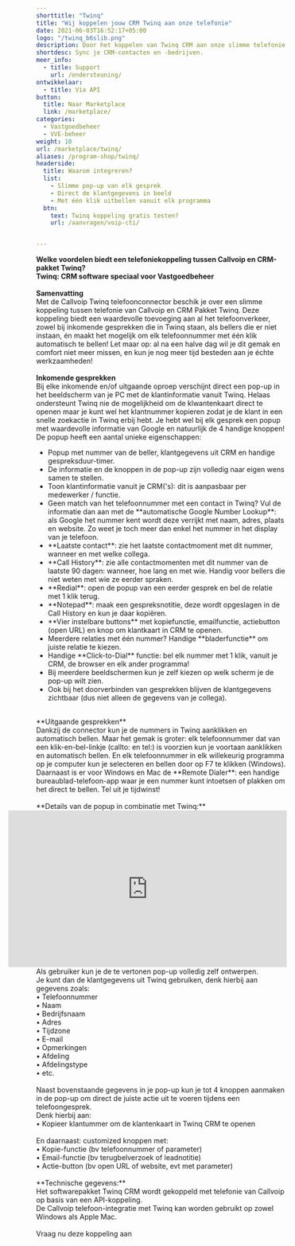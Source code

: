 ```yaml
---
shorttitle: "Twinq"
title: "Wij koppelen jouw CRM Twinq aan onze telefonie"
date: 2021-06-03T16:52:17+05:00
logo: "/twinq_b6slib.png"
description: Door het koppelen van Twinq CRM aan onze slimme telefonie werk je een stuk efficienter.
shortdesc: Sync je CRM-contacten en -bedrijven.
meer_info:
  - title: Support
    url: /ondersteuning/
ontwikkelaar:
  - title: Via API
button:
  title: Naar Marketplace
  link: /marketplace/
categories:
  - Vastgoedbeheer
  - VVE-beheer
weight: 10
url: /marketplace/twinq/
aliases: /program-shop/twinq/
headerside:
  title: Waarom integreren?
  list:
    - Slimme pop-up van elk gesprek
    - Direct de klantgegevens in beeld
    - Met één klik uitbellen vanuit elk programma
  btn:
    text: Twinq koppeling gratis testen?
    url: /aanvragen/voip-cti/


---
```


**Welke voordelen biedt een telefoniekoppeling tussen Callvoip en CRM-pakket Twinq?<br>
Twinq: CRM software speciaal voor Vastgoedbeheer**<br>
<br>
**Samenvatting**<br>
Met de Callvoip Twinq telefoonconnector beschik je over een slimme koppeling tussen telefonie van Callvoip en CRM Pakket Twinq. Deze koppeling biedt een waardevolle toevoeging aan al het telefoonverkeer, zowel bij inkomende gesprekken die in Twinq staan, als bellers die er niet instaan, én maakt het mogelijk om elk telefoonnummer met één klik automatisch te bellen! Let maar op: al na een halve dag wil je dit gemak en comfort niet meer missen, en kun je nog meer tijd besteden aan je échte werkzaamheden!<br>
<br>
**Inkomende gesprekken**<br>
Bij elke inkomende en/of uitgaande oproep verschijnt direct een pop-up in het beeldscherm van je PC met de klantinformatie vanuit Twinq. Helaas ondersteunt Twinq nie de mogelijkheid om de klwantenkaart direct te openen maar je kunt wel het klantnummer kopieren zodat je de klant in een snelle zoekactie in Twinq erbij hebt. Je hebt wel bij elk gesprek een popup met waardevolle informatie van Google en natuurlijk de 4 handige knoppen!
De popup heeft een aantal unieke eigenschappen:
<div class="usp-list">
<ul>
<li>Popup met nummer van de beller, klantgegevens uit CRM en handige gespreksduur-timer.</li>
<li>De informatie en de knoppen in de pop-up zijn volledig naar eigen wens samen te stellen.</li>
<li>Toon klantinformatie vanuit je CRM('s): dit is aanpasbaar per medewerker / functie. </li>
<li>Geen match van het telefoonnummer met een contact in Twinq? Vul de informatie dan aan met de **automatische Google Number Lookup**: als Google het nummer kent wordt deze verrijkt met naam, adres, plaats en website. Zo weet je toch meer dan enkel het nummer in het display van je telefoon.</li>
<li>**Laatste contact**: zie het laatste contactmoment met dit nummer, wanneer en met welke collega.</li>
<li>**Call History**: zie alle contactmomenten met dit nummer van de laatste 90 dagen: wanneer, hoe lang en met wie. Handig voor bellers die niet weten met wie ze eerder spraken.</li>
<li>**Redial**: open de popup van een eerder gesprek en bel de relatie met 1 klik terug.</li>
<li>**Notepad**: maak een gespreksnotitie, deze wordt opgeslagen in de Call History en kun je daar kopiëren.</li>
<li>**Vier instelbare buttons** met kopiefunctie, emailfunctie, actiebutton (open URL) en knop om klantkaart in CRM te openen.</li>
<li>Meerdere relaties met één nummer? Handige **bladerfunctie** om juiste relatie te kiezen. </li>
<li>Handige **Click-to-Dial** functie: bel elk nummer met 1 klik, vanuit je CRM, de browser en elk ander programma!</li>
<li>Bij meerdere beeldschermen kun je zelf kiezen op welk scherm je de pop-up wilt zien.</li>
<li>Ook bij het doorverbinden van gesprekken blijven de klantgegevens zichtbaar (dus niet alleen de gegevens van je collega).</li>
</ul>
</div>
<br>
**Uitgaande gesprekken**<br>
Dankzij de connector kun je de nummers in Twinq aanklikken en automatisch bellen. Maar het gemak is groter: elk telefoonnummer dat van een klik-en-bel-linkje (callto: en tel:) is voorzien kun je voortaan aanklikken en automatisch bellen. En elk telefoonnummer in elk willekeurig programma op je computer kun je selecteren en bellen door op F7 te klikken (Windows). <br>
Daarnaast is er voor Windows en Mac de **Remote Dialer**: een handige bureaublad-telefoon-app waar je een nummer kunt intoetsen of plakken om het direct te bellen. Tel uit je tijdwinst! <br>
<br>
**Details van de popup in combinatie met Twinq:**<br>
<iframe style="float:right;" width="560" height="315" src="https://www.youtube.com/embed/FnfKlULG3SA?si=JafrxumUWbQZJ4gb&rel=0" title="YouTube video player" frameborder="0" allow="accelerometer; autoplay; clipboard-write; encrypted-media; gyroscope; picture-in-picture; web-share" referrerpolicy="strict-origin-when-cross-origin" allowfullscreen></iframe>
Als gebruiker kun je de te vertonen pop-up volledig zelf ontwerpen. <br>
Je kunt dan de klantgegevens uit Twinq gebruiken, denk hierbij aan gegevens zoals: <br>
&bull; Telefoonnummer <br>
&bull; Naam<br>
&bull; Bedrijfsnaam<br>
&bull; Adres<br>
&bull; Tijdzone<br>
&bull; E-mail<br>
&bull; Opmerkingen<br>
&bull; Afdeling<br>
&bull; Afdelingstype<br>
&bull; etc.<br>
<br>
Naast bovenstaande gegevens in je pop-up kun je tot 4 knoppen aanmaken in de pop-up om direct de juiste actie uit te voeren tijdens een telefoongesprek. <br>
Denk hierbij aan:<br>
• Kopieer klantummer om de klantenkaart in Twinq CRM te openen<br>
<br>
En daarnaast: customized knoppen met: <br>
• Kopie-functie (bv telefoonnummer of parameter)<br>
• Email-functie (bv terugbelverzoek of leadnotitie)<br>
• Actie-button (bv open URL of website, evt met parameter) <br>
<br>
**Technische gegevens:**<br>
Het softwarepakket Twinq CRM wordt gekoppeld met telefonie van Callvoip op basis van een API-koppeling.<br>
De Callvoip telefoon-integratie met Twinq kan worden gebruikt op zowel Windows als Apple Mac.<br> 
<br><a onclick="dialog.show();" class="button">Vraag nu deze koppeling aan</a>
